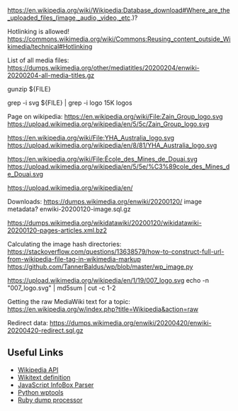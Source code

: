 https://en.wikipedia.org/wiki/Wikipedia:Database_download#Where_are_the_uploaded_files_(image,_audio,_video,_etc.)?


Hotlinking is allowed!
https://commons.wikimedia.org/wiki/Commons:Reusing_content_outside_Wikimedia/technical#Hotlinking

List of all media files:
https://dumps.wikimedia.org/other/mediatitles/20200204/enwiki-20200204-all-media-titles.gz

gunzip ${FILE}

grep -i svg ${FILE} | grep -i logo
15K logos

Page on wikipedia:
https://en.wikipedia.org/wiki/File:Zain_Group_logo.svg
https://upload.wikimedia.org/wikipedia/en/5/5c/Zain_Group_logo.svg

https://en.wikipedia.org/wiki/File:YHA_Australia_logo.svg
https://upload.wikimedia.org/wikipedia/en/8/81/YHA_Australia_logo.svg

https://en.wikipedia.org/wiki/File:École_des_Mines_de_Douai.svg
https://upload.wikimedia.org/wikipedia/en/5/5e/%C3%89cole_des_Mines_de_Douai.svg

https://upload.wikimedia.org/wikipedia/en/

Downloads:
https://dumps.wikimedia.org/enwiki/20200120/
image metadata? enwiki-20200120-image.sql.gz

https://dumps.wikimedia.org/wikidatawiki/20200120/wikidatawiki-20200120-pages-articles.xml.bz2

Calculating the image hash directories:
https://stackoverflow.com/questions/13638579/how-to-construct-full-url-from-wikipedia-file-tag-in-wikimedia-markup
https://github.com/TannerBaldus/wp/blob/master/wp_image.py

https://upload.wikimedia.org/wikipedia/en/1/19/007_logo.svg
echo -n "007_logo.svg" | md5sum | cut -c 1-2

Getting the raw MediaWiki text for a topic:
https://en.wikipedia.org/w/index.php?title=Wikipedia&action=raw

Redirect data:
https://dumps.wikimedia.org/enwiki/20200420/enwiki-20200420-redirect.sql.gz

## Useful Links

* [Wikipedia API](https://en.wikipedia.org/w/api.php)
* [Wikitext definition](https://en.wikipedia.org/wiki/Help:Wikitext)
* [JavaScript InfoBox Parser](https://github.com/0x333333/wiki-infobox-parser)
* [Python wptools](https://github.com/siznax/wptools)
* [Ruby dump processor](https://github.com/yohasebe/wp2txt)
